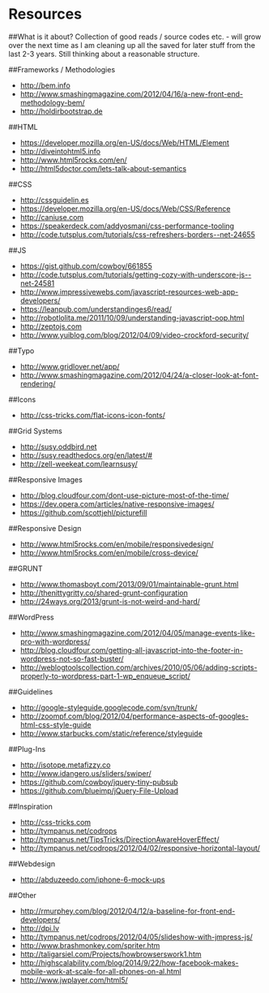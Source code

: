 Resources
=========

##What is it about?
Collection of good reads / source codes etc. - will grow over the next time as I am cleaning up all the saved for later stuff from the last 2-3 years. Still thinking about a reasonable structure.

##Frameworks / Methodologies
- http://bem.info
- http://www.smashingmagazine.com/2012/04/16/a-new-front-end-methodology-bem/
- http://holdirbootstrap.de

##HTML
- https://developer.mozilla.org/en-US/docs/Web/HTML/Element
- http://diveintohtml5.info
- http://www.html5rocks.com/en/
- http://html5doctor.com/lets-talk-about-semantics

##CSS
- http://cssguidelin.es
- https://developer.mozilla.org/en-US/docs/Web/CSS/Reference
- http://caniuse.com
- https://speakerdeck.com/addyosmani/css-performance-tooling
- http://code.tutsplus.com/tutorials/css-refreshers-borders--net-24655

##JS
- https://gist.github.com/cowboy/661855
- http://code.tutsplus.com/tutorials/getting-cozy-with-underscore-js--net-24581
- http://www.impressivewebs.com/javascript-resources-web-app-developers/
- https://leanpub.com/understandinges6/read/
- http://robotlolita.me/2011/10/09/understanding-javascript-oop.html
- http://zeptojs.com
- http://www.yuiblog.com/blog/2012/04/09/video-crockford-security/

##Typo
- http://www.gridlover.net/app/
- http://www.smashingmagazine.com/2012/04/24/a-closer-look-at-font-rendering/

##Icons
- http://css-tricks.com/flat-icons-icon-fonts/

##Grid Systems
- http://susy.oddbird.net
- http://susy.readthedocs.org/en/latest/#
- http://zell-weekeat.com/learnsusy/

##Responsive Images
- http://blog.cloudfour.com/dont-use-picture-most-of-the-time/
- https://dev.opera.com/articles/native-responsive-images/
- https://github.com/scottjehl/picturefill

##Responsive Design
- http://www.html5rocks.com/en/mobile/responsivedesign/
- http://www.html5rocks.com/en/mobile/cross-device/

##GRUNT
- http://www.thomasboyt.com/2013/09/01/maintainable-grunt.html
- http://thenittygritty.co/shared-grunt-configuration
- http://24ways.org/2013/grunt-is-not-weird-and-hard/

##WordPress
- http://www.smashingmagazine.com/2012/04/05/manage-events-like-pro-with-wordpress/
- http://blog.cloudfour.com/getting-all-javascript-into-the-footer-in-wordpress-not-so-fast-buster/
- http://weblogtoolscollection.com/archives/2010/05/06/adding-scripts-properly-to-wordpress-part-1-wp_enqueue_script/

##Guidelines
- http://google-styleguide.googlecode.com/svn/trunk/
- http://zoompf.com/blog/2012/04/performance-aspects-of-googles-html-css-style-guide
- http://www.starbucks.com/static/reference/styleguide

##Plug-Ins
- http://isotope.metafizzy.co
- http://www.idangero.us/sliders/swiper/
- https://github.com/cowboy/jquery-tiny-pubsub
- https://github.com/blueimp/jQuery-File-Upload

##Inspiration
- http://css-tricks.com
- http://tympanus.net/codrops
- http://tympanus.net/TipsTricks/DirectionAwareHoverEffect/
- http://tympanus.net/codrops/2012/04/02/responsive-horizontal-layout/

##Webdesign
- http://abduzeedo.com/iphone-6-mock-ups

##Other
- http://rmurphey.com/blog/2012/04/12/a-baseline-for-front-end-developers/
- http://dpi.lv
- http://tympanus.net/codrops/2012/04/05/slideshow-with-jmpress-js/
- http://www.brashmonkey.com/spriter.htm
- http://taligarsiel.com/Projects/howbrowserswork1.htm
- http://highscalability.com/blog/2014/9/22/how-facebook-makes-mobile-work-at-scale-for-all-phones-on-al.html
- http://www.jwplayer.com/html5/